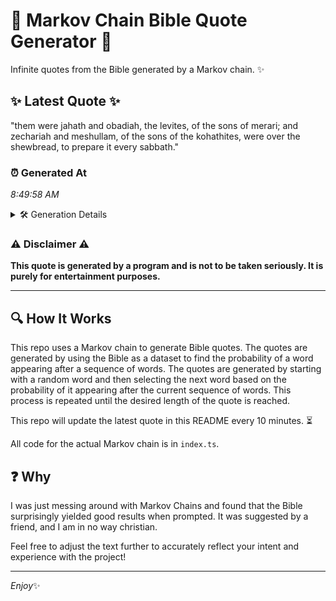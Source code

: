 # 📖 Markov Chain Bible Quote Generator 📖

Infinite quotes from the Bible generated by a Markov chain. ✨

## ✨ Latest Quote ✨
"them were jahath and obadiah, the levites, of the sons of merari; and zechariah and meshullam, of the sons of the kohathites, were over the shewbread, to prepare it every sabbath."

### ⏰ Generated At
*8:49:58 AM*

<details>
    <summary>🛠️ Generation Details</summary>
    <p>
        <strong>🌱 Seed:</strong> them<br>
        <strong>🔄 Iterations:</strong> 30<br>
        <strong>📜 Context History:</strong><br>[ them ]: were<br>[ them, were ]: jahath<br>[ them, were, jahath ]: and<br>[ them, were, jahath, and ]: obadiah,<br>[ them, were, jahath, and, obadiah, ]: the<br>[ them, were, jahath, and, obadiah,, the ]: levites,<br>[ were, jahath, and, obadiah,, the, levites, ]: of<br>[ jahath, and, obadiah,, the, levites,, of ]: the<br>[ and, obadiah,, the, levites,, of, the ]: sons<br>[ obadiah,, the, levites,, of, the, sons ]: of<br>[ the, levites,, of, the, sons, of ]: merari;<br>[ levites,, of, the, sons, of, merari; ]: and<br>[ of, the, sons, of, merari;, and ]: zechariah<br>[ the, sons, of, merari;, and, zechariah ]: and<br>[ sons, of, merari;, and, zechariah, and ]: meshullam,<br>[ of, merari;, and, zechariah, and, meshullam, ]: of<br>[ merari;, and, zechariah, and, meshullam,, of ]: the<br>[ and, zechariah, and, meshullam,, of, the ]: sons<br>[ zechariah, and, meshullam,, of, the, sons ]: of<br>[ and, meshullam,, of, the, sons, of ]: the<br>[ meshullam,, of, the, sons, of, the ]: kohathites,<br>[ of, the, sons, of, the, kohathites, ]: were<br>[ the, sons, of, the, kohathites,, were ]: over<br>[ sons, of, the, kohathites,, were, over ]: the<br>[ of, the, kohathites,, were, over, the ]: shewbread,<br>[ the, kohathites,, were, over, the, shewbread, ]: to<br>[ kohathites,, were, over, the, shewbread,, to ]: prepare<br>[ were, over, the, shewbread,, to, prepare ]: it<br>[ over, the, shewbread,, to, prepare, it ]: every<br>[ the, shewbread,, to, prepare, it, every ]: sabbath.<br>
    </p>
</details>

### ⚠️ Disclaimer ⚠️
**This quote is generated by a program and is not to be taken seriously. It is purely for entertainment purposes.**

---

## 🔍 How It Works

This repo uses a Markov chain to generate Bible quotes. The quotes are generated by using the Bible as a dataset to find the probability of a word appearing after a sequence of words. The quotes are generated by starting with a random word and then selecting the next word based on the probability of it appearing after the current sequence of words. This process is repeated until the desired length of the quote is reached.

This repo will update the latest quote in this README every 10 minutes. ⏳

All code for the actual Markov chain is in `index.ts`.

## ❓ Why

I was just messing around with Markov Chains and found that the Bible surprisingly yielded good results when prompted. 
It was suggested by a friend, and I am in no way christian.

Feel free to adjust the text further to accurately reflect your intent and experience with the project!

---

*Enjoy*✨
